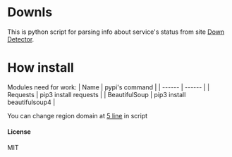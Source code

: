 # DownIs
This is python script for parsing info about service's status from site [Down Detector](downdetector.com).

# How install
Modules need for work: 
| Name | pypi's command |
| ------ | ------ |
| Requests | pip3 install requests |
| BeautifulSoup | pip3 install beautifulsoup4  |

You can change region domain at [5 line]() in script

#### License ####
MIT
